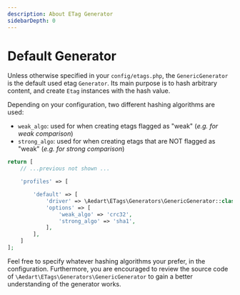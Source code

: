 ```yaml
---
description: About ETag Generator
sidebarDepth: 0
---
```


# Default Generator

Unless otherwise specified in your `config/etags.php`, the `GenericGenerator` is the default used etag `Generator`.
Its main purpose is to hash arbitrary content, and create `Etag` instances with the hash value.

Depending on your configuration, two different hashing algorithms are used:

* `weak_algo`: used for when creating etags flagged as "weak" (_e.g. for weak comparison_)
* `strong_algo`: used for when creating etags that are NOT flagged as "weak" (_e.g. for strong comparison_) 

```php
return [
    // ...previous not shown ...

    'profiles' => [

        'default' => [
            'driver' => \Aedart\ETags\Generators\GenericGenerator::class,
            'options' => [
                'weak_algo' => 'crc32',
                'strong_algo' => 'sha1',
            ],
        ],
    ]
];
```

Feel free to specify whatever hashing algorithms your prefer, in the configuration.
Furthermore, you are encouraged to review the source code of `\Aedart\ETags\Generators\GenericGenerator` to gain a better understanding of the generator works.